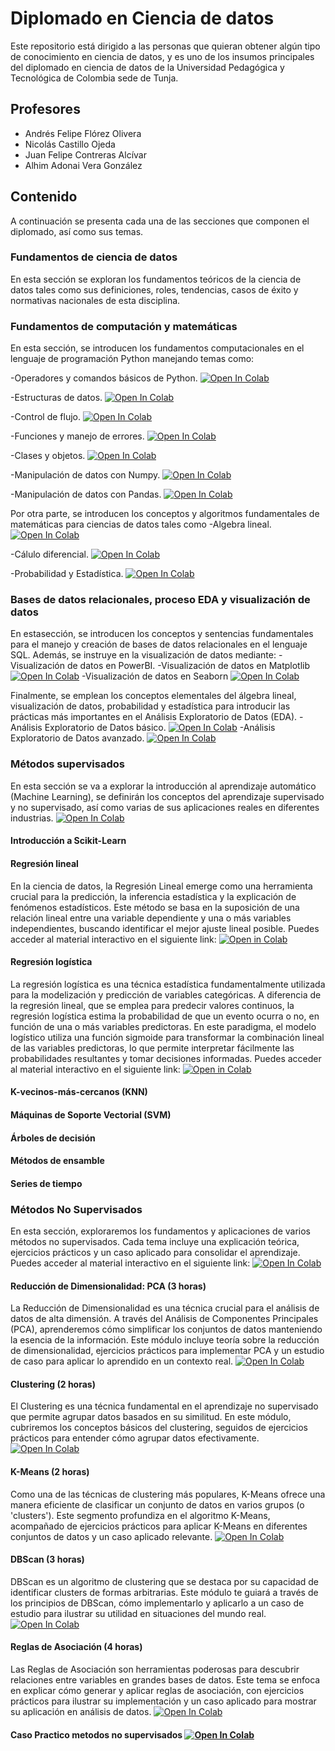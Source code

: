 # Diplomado en Ciencia de datos

Este repositorio está dirigido a las personas que quieran obtener algún tipo de conocimiento en ciencia de datos, y es uno de los insumos principales del diplomado en ciencia de datos de la Universidad Pedagógica y Tecnológica de Colombia sede de Tunja.

## Profesores

- Andrés Felipe Flórez Olivera
- Nicolás Castillo Ojeda
- Juan Felipe Contreras Alcívar
- Alhim Adonai Vera González

## Contenido

A continuación se presenta cada una de las secciones que componen el diplomado, así como sus temas.

### Fundamentos de ciencia de datos

En esta sección se exploran los fundamentos teóricos de la ciencia de datos tales como sus definiciones, roles, tendencias, casos de éxito y normativas nacionales de esta disciplina.

### Fundamentos de computación y matemáticas

En esta sección, se introducen los fundamentos computacionales en el lenguaje de programación Python manejando temas como:

-Operadores y comandos básicos de Python. <a href="https://github.com/contreras-juan/UPTC_Diplomado_Ciencia_de_Datos/blob/main/Introducci%C3%B3n%20a%20Python/Python_Modulo_1.ipynb" target="_parent"><img src="https://colab.research.google.com/assets/colab-badge.svg" alt="Open In Colab"/></a>

-Estructuras de datos. <a href="https://github.com/contreras-juan/UPTC_Diplomado_Ciencia_de_Datos/blob/main/Introducci%C3%B3n%20a%20Python/Python_Modulo_1.ipynb" target="_parent"><img src="https://colab.research.google.com/assets/colab-badge.svg" alt="Open In Colab"/></a>

-Control de flujo. <a href="https://github.com/contreras-juan/UPTC_Diplomado_Ciencia_de_Datos/blob/main/Introducci%C3%B3n%20a%20Python/Python_Modulo_1.ipynb" target="_parent"><img src="https://colab.research.google.com/assets/colab-badge.svg" alt="Open In Colab"/></a>

-Funciones y manejo de errores. <a href="https://github.com/contreras-juan/UPTC_Diplomado_Ciencia_de_Datos/blob/main/Introducci%C3%B3n%20a%20Python/Python_Modulo_2.ipynb" target="_parent"><img src="https://colab.research.google.com/assets/colab-badge.svg" alt="Open In Colab"/></a>

-Clases y objetos. <a href="https://github.com/contreras-juan/UPTC_Diplomado_Ciencia_de_Datos/blob/main/Introducci%C3%B3n%20a%20Python/Python_Modulo_2.ipynb" target="_parent"><img src="https://colab.research.google.com/assets/colab-badge.svg" alt="Open In Colab"/></a>

-Manipulación de datos con Numpy. <a href="https://github.com/contreras-juan/UPTC_Diplomado_Ciencia_de_Datos/blob/main/Manipulaci%C3%B3n%20de%20datos%20con%20Numpy%20y%20Pandas/Numpy_fundamentals.ipynb" target="_parent"><img src="https://colab.research.google.com/assets/colab-badge.svg" alt="Open In Colab"/></a>

-Manipulación de datos con Pandas. <a href="https://github.com/contreras-juan/UPTC_Diplomado_Ciencia_de_Datos/blob/main/Manipulaci%C3%B3n%20de%20datos%20con%20Numpy%20y%20Pandas/Pandas_fundamentals.ipynb" target="_parent"><img src="https://colab.research.google.com/assets/colab-badge.svg" alt="Open In Colab"/></a>

Por otra parte, se introducen los conceptos y algoritmos fundamentales de matemáticas para ciencias de datos tales como
-Algebra lineal. <a href="https://github.com/contreras-juan/UPTC_Diplomado_Ciencia_de_Datos/blob/main/Algebra%20Lineal/Algebra_Lineal.ipynb" target="_parent"><img src="https://colab.research.google.com/assets/colab-badge.svg" alt="Open In Colab"/></a>

-Cálulo diferencial. <a href="https://github.com/contreras-juan/UPTC_Diplomado_Ciencia_de_Datos/blob/main/Fundamentos%20de%20Calculo/Fundamentos_Calculo_diferencial.ipynb" target="_parent"><img src="https://colab.research.google.com/assets/colab-badge.svg" alt="Open In Colab"/></a>

-Probabilidad y Estadística. <a href="https://github.com/contreras-juan/UPTC_Diplomado_Ciencia_de_Datos/blob/main/Fundamentos%20de%20Probabilidad/Probabilidad_Ciencia_de_Datos.ipynb" target="_parent"><img src="https://colab.research.google.com/assets/colab-badge.svg" alt="Open In Colab"/></a>

### Bases de datos relacionales, proceso EDA y visualización de datos
En estasección, se introducen los conceptos y sentencias fundamentales para el manejo y creación de bases de datos relacionales en el lenguaje SQL. Además, se instruye en la visualización de datos mediante:
-Visualización de datos en PowerBI.
-Visualización de datos en Matplotlib <a href="https://github.com/contreras-juan/UPTC_Diplomado_Ciencia_de_Datos/blob/main/Visualizaci%C3%B3n%20de%20datos%20en%20Python/Modulo%201_Visualizaci%C3%B3n_de_datos.ipynb" target="_parent"><img src="https://colab.research.google.com/assets/colab-badge.svg" alt="Open In Colab"/></a>
-Visualización de datos en Seaborn <a href="https://github.com/contreras-juan/UPTC_Diplomado_Ciencia_de_Datos/blob/main/Visualizaci%C3%B3n%20de%20datos%20en%20Python/Modulo%202_Visualizaci%C3%B3n_de_datos.ipynb" target="_parent"><img src="https://colab.research.google.com/assets/colab-badge.svg" alt="Open In Colab"/></a>

Finalmente, se emplean los conceptos elementales del álgebra lineal, visualización de datos, probabilidad y estadística para introducir las prácticas más importantes en el Análisis Exploratorio de Datos (EDA).
-Análisis Exploratorio de Datos básico. <a href="https://github.com/contreras-juan/UPTC_Diplomado_Ciencia_de_Datos/blob/main/EDA/Proyectos/1)-Proyecto%201_EDA.ipynb" target="_parent"><img src="https://colab.research.google.com/assets/colab-badge.svg" alt="Open In Colab"/></a>
-Análisis Exploratorio de Datos avanzado. <a href="https://github.com/contreras-juan/UPTC_Diplomado_Ciencia_de_Datos/blob/main/EDA/Proyectos/2)-Proyecto%202_EDA.ipynb" target="_parent"><img src="https://colab.research.google.com/assets/colab-badge.svg" alt="Open In Colab"/></a>

### Métodos supervisados

En esta sección se va a explorar la introducción al aprendizaje automático (Machine Learning), se definirán los conceptos del aprendizaje supervisado y no supervisado, así como varias de sus aplicaciones reales en diferentes industrias. <a href="https://colab.research.google.com/github/contreras-juan/UPTC_Diplomado_Ciencia_de_Datos/blob/main/metodos_supervisados/Machine_Learning.ipynb" target="_parent"><img src="https://colab.research.google.com/assets/colab-badge.svg" alt="Open In Colab"/></a>

#### Introducción a Scikit-Learn

#### Regresión lineal

En la ciencia de datos, la Regresión Lineal emerge como una herramienta crucial para la predicción, la inferencia estadística y la explicación de fenómenos estadísticos. Este método se basa en la suposición de una relación lineal entre una variable dependiente y una o más variables independientes, buscando identificar el mejor ajuste lineal posible. Puedes acceder al material interactivo en el siguiente link: <a href="https://colab.research.google.com/github/contreras-juan/UPTC_Diplomado_Ciencia_de_Datos/blob/main/metodos_supervisados/Regresión_Lineal.ipynb" target="_parent"> <img src="https://colab.research.google.com/assets/colab-badge.svg" alt="Open in Colab"/></a>

#### Regresión logística

La regresión logística es una técnica estadística fundamentalmente utilizada para la modelización y predicción de variables categóricas. A diferencia de la regresión lineal, que se emplea para predecir valores continuos, la regresión logística estima la probabilidad de que un evento ocurra o no, en función de una o más variables predictoras. En este paradigma, el modelo logístico utiliza una función sigmoide para transformar la combinación lineal de las variables predictoras, lo que permite interpretar fácilmente las probabilidades resultantes y tomar decisiones informadas. Puedes acceder al material interactivo en el siguiente link: <a href="https://colab.research.google.com/github/contreras-juan/UPTC_Diplomado_Ciencia_de_Datos/blob/main/metodos_supervisados/Regresión_Logística.ipynb" target="_parent"> <img src="https://colab.research.google.com/assets/colab-badge.svg" alt="Open in Colab"/></a>


#### K-vecinos-más-cercanos (KNN)

#### Máquinas de Soporte Vectorial (SVM)

#### Árboles de decisión

#### Métodos de ensamble

#### Series de tiempo

### Métodos No Supervisados
En esta sección, exploraremos los fundamentos y aplicaciones de varios métodos no supervisados. Cada tema incluye una explicación teórica, ejercicios prácticos y un caso aplicado para consolidar el aprendizaje. Puedes acceder al material interactivo en el siguiente link:  <a href="https://colab.research.google.com/github/contreras-juan/UPTC_Diplomado_Ciencia_de_Datos/blob/main/metodos_no_supervisados/inicio_curso_pca.ipynb" target="_parent"><img src="https://colab.research.google.com/assets/colab-badge.svg" alt="Open In Colab"/></a>

#### Reducción de Dimensionalidad: PCA (3 horas)
La Reducción de Dimensionalidad es una técnica crucial para el análisis de datos de alta dimensión. A través del Análisis de Componentes Principales (PCA), aprenderemos cómo simplificar los conjuntos de datos manteniendo la esencia de la información. Este módulo incluye teoría sobre la reducción de dimensionalidad, ejercicios prácticos para implementar PCA y un estudio de caso para aplicar lo aprendido en un contexto real.  <a href="https://colab.research.google.com/github/contreras-juan/UPTC_Diplomado_Ciencia_de_Datos/blob/main/metodos_no_supervisados/inicio_curso_pca.ipynb" target="_parent"><img src="https://colab.research.google.com/assets/colab-badge.svg" alt="Open In Colab"/></a>

#### Clustering (2 horas)
El Clustering es una técnica fundamental en el aprendizaje no supervisado que permite agrupar datos basados en su similitud. En este módulo, cubriremos los conceptos básicos del clustering, seguidos de ejercicios prácticos para entender cómo agrupar datos efectivamente. <a href="https://colab.research.google.com/github/contreras-juan/UPTC_Diplomado_Ciencia_de_Datos/blob/main/metodos_no_supervisados/clustering.ipynb" target="_parent"><img src="https://colab.research.google.com/assets/colab-badge.svg" alt="Open In Colab"/></a>

#### K-Means (2 horas)
Como una de las técnicas de clustering más populares, K-Means ofrece una manera eficiente de clasificar un conjunto de datos en varios grupos (o 'clusters'). Este segmento profundiza en el algoritmo K-Means, acompañado de ejercicios prácticos para aplicar K-Means en diferentes conjuntos de datos y un caso aplicado relevante.  <a href="https://colab.research.google.com/github/contreras-juan/UPTC_Diplomado_Ciencia_de_Datos/blob/main/metodos_no_supervisados/clustering.ipynb" target="_parent"><img src="https://colab.research.google.com/assets/colab-badge.svg" alt="Open In Colab"/></a>

#### DBScan (3 horas)
DBScan es un algoritmo de clustering que se destaca por su capacidad de identificar clusters de formas arbitrarias. Este módulo te guiará a través de los principios de DBScan, cómo implementarlo y aplicarlo a un caso de estudio para ilustrar su utilidad en situaciones del mundo real.  <a href="https://colab.research.google.com/github/contreras-juan/UPTC_Diplomado_Ciencia_de_Datos/blob/main/metodos_no_supervisados/DBScan.ipynb" target="_parent"><img src="https://colab.research.google.com/assets/colab-badge.svg" alt="Open In Colab"/></a>

#### Reglas de Asociación (4 horas)
Las Reglas de Asociación son herramientas poderosas para descubrir relaciones entre variables en grandes bases de datos. Este tema se enfoca en explicar cómo generar y aplicar reglas de asociación, con ejercicios prácticos para ilustrar su implementación y un caso aplicado para mostrar su aplicación en análisis de datos.  <a href="https://colab.research.google.com/github/contreras-juan/UPTC_Diplomado_Ciencia_de_Datos/blob/main/metodos_no_supervisados/regla_asociacion.ipynb" target="_parent"><img src="https://colab.research.google.com/assets/colab-badge.svg" alt="Open In Colab"/></a>

#### Caso Practico metodos no supervisados <a href="https://colab.research.google.com/github/contreras-juan/UPTC_Diplomado_Ciencia_de_Datos/blob/main/metodos_no_supervisados/caso_practico.ipynb" target="_parent"><img src="https://colab.research.google.com/assets/colab-badge.svg" alt="Open In Colab"/></a>
